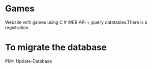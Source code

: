 # Games
Website with games using C # WEB API + jquery datatables.There is a registration.

# To migrate the database
PM> Update-Database
